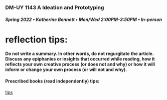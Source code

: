 ### DM-UY 1143 A Ideation and Prototyping
##### Spring 2022 • Katherine Bennett • Mon/Wed 2:00PM-3:50PM • In-person




# reflection tips:

#### Do not write a summary. In other words, do not regurgitate the article. Discuss any epiphanies or insights that occurred while reading, how it reflects your own creative process (or does not and why) or how it will inform or change your own process (or will not and why).


#### Prescribed books (read independently) tips:

<a href = "https://github.com/IDMNYU/IdeationPrototypingSpring19-Bennett/blob/master/Book_Reflections.md"> tips </a>